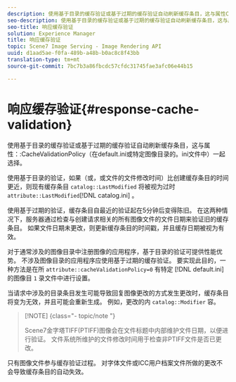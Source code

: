 ```yaml
---
description: 使用基于目录的缓存验证或基于过期的缓存验证自动刷新缓存条目，这与属性CacheValidationPolicy（在default.ini或特定图像目录的。ini文件中）一起选择。
seo-description: 使用基于目录的缓存验证或基于过期的缓存验证自动刷新缓存条目，这与属性CacheValidationPolicy（在default.ini或特定图像目录的。ini文件中）一起选择。
seo-title: 响应缓存验证
solution: Experience Manager
title: 响应缓存验证
topic: Scene7 Image Serving - Image Rendering API
uuid: d1aad5ae-f0fa-489b-a48b-b0ac8c8f43bb
translation-type: tm+mt
source-git-commit: 7bc7b3a86fbcdc57cfdc31745fae3afc06e44b15

---
```



# 响应缓存验证{#response-cache-validation}

使用基于目录的缓存验证或基于过期的缓存验证自动刷新缓存条目，这与属性：:CacheValidationPolicy（在default.ini或特定图像目录的。ini文件中）一起选择。

使用基于目录的验证，如果（或，或文件的文件修改时间）比创建缓存条目的时间更近，则现有缓存条目 `catalog::LastModified` 将被视为过时 `attribute::LastModified`[!DNL catalog.ini] 。

使用基于过期的验证，缓存条目自最近的验证起在5分钟后变得陈旧。 在这两种情况下，服务器通过检查与创建请求相关的所有图像文件的文件日期来验证旧的缓存条目。 如果文件日期未更改，则更新缓存条目的时间戳，并且缓存日期被视为有效。

对于通常涉及的图像目录中注册图像的应用程序，基于目录的验证可提供性能优势。 不涉及图像目录的应用程序应使用基于过期的缓存验证。 要实现此目的，一种方法是在所 `attribute::cacheValidationPolicy=0` 有特定 [!DNL default.ini]的图像目 `1` 录文件中进行设置。

当请求中涉及的目录条目发生可能导致回复图像更改的方式发生更改时，缓存条目将变为无效，并且可能会重新生成。 例如，更改的内 `catalog::Modifier` 容。

>[!NOTE] {class=&quot;- topic/note &quot;}
>
>Scene7金字塔TIFF(PTIFF)图像会在文件标题中内部维护文件日期，以便进行验证。 文件系统所维护的文件修改时间用于检查非PTIFF文件是否已更改。

只有图像文件参与缓存验证过程。 对字体文件或ICC用户档案文件所做的更改不会导致缓存条目的自动失效。
